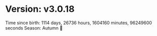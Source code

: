 # Version: v3.0.18
Time since birth: 1114 days, 26736 hours, 1604160 minutes, 96249600 seconds
Season: Autumn 🍁
